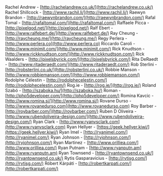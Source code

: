 Rachel Andrew - [http://rachelandrew.co.uk/](http://rachelandrew.co.uk/)
Rachel Shillcock - [http://www.rachil.li/](http://www.rachil.li/)
Raewyn Brandon - [http://raewynbrandon.com/](http://raewynbrandon.com/)
Rafal Tomal - [http://rafaltomal.com/](http://rafaltomal.com/)
Raffaele Picca - [http://pixelgod.net/](http://pixelgod.net/)
Ralf Ebert - [http://www.ralfebert.de/](http://www.ralfebert.de/)
Ray Cheung - [http://raycheung.me/](http://raycheung.me/)
Regy Perlera - [http://www.perlera.co](http://www.perlera.co)
Riccardo Caroli - [http://www.minimit.com/](http://www.minimit.com/)
Rick Knudtson - [http://www.rickknudtson.com/](http://www.rickknudtson.com/)
Rick Waalders - [http://pixelsbyrick.com/](http://pixelsbyrick.com/)
Rita DeRaedt - [http://www.ritaderaedt.com/](http://www.ritaderaedt.com/)
Rob Sterlini - [http://robsterlini.co.uk/](http://robsterlini.co.uk/)
Robbie Manson - [http://www.robbiemanson.com/](http://www.robbiemanson.com/)
Rodolphe Célestin - [http://rodolphecelestin.com/](http://rodolphecelestin.com/)
Rog.ie - [http://rog.ie/](http://rog.ie/)
Roland Szabó - [http://szaboka.hu/](http://szaboka.hu/)
Roman - [http://php5developer.com/](http://php5developer.com/)
Romina Kavcic - [http://www.romina.si/](http://www.romina.si/)
Rovane Durso - [http://www.rovanedurso.com](http://www.rovanedurso.com)
Roy Barber - [http://roybarber.com/](http://roybarber.com/)
Ruben D Oliveira - [http://www.rubendoliveira-design.com/](http://www.rubendoliveira-design.com/)
Ryan Clark - [http://www.ryanvsclark.com](http://www.ryanvsclark.com)
Ryan Hellyer - [https://geek.hellyer.kiwi/](https://geek.hellyer.kiwi/)
Ryan Imel - [http://ryanimel.com/](http://ryanimel.com/)
Ryan Johnson - [http://ryjohnson.com/](http://ryjohnson.com/)
Ryan Martinez - [http://www.orilliea.com/](http://www.orilliea.com/)
Ryan Putnam - [http://www.ryanputn.am](http://www.ryanputn.am)
Ryan Townsend - [http://ryantownsend.co.uk/](http://ryantownsend.co.uk/)
Rytis Gasparavicius - [http://rytisg.com/](http://rytisg.com/)
Róbert Kárpáti - [http://robertkarpati.com/](http://robertkarpati.com/)